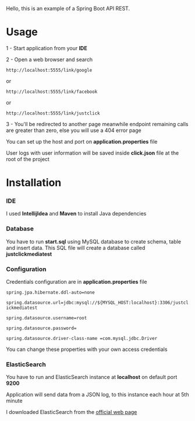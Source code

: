 Hello, this is an example of a Spring Boot API REST.


# Usage

1 - Start application from your **IDE**

2 - Open a web browser and search

`http://localhost:5555/link/google`

or

`http://localhost:5555/link/facebook`

or

`http://localhost:5555/link/justclick`

3 - You'll be redirected to another page meanwhile endpoint remaining calls are greater than zero, else you will use a 404 error page


You can set up the host and port on **application.properties** file

User logs with user information will be saved inside **click.json** file at the root of the project

# Installation

### IDE

I used **IntellijIdea** and **Maven** to install Java dependencies

### Database

You have to run **start.sql** using MySQL database to create schema, table and insert data. This SQL file will create a database called **justclickmediatest**

### Configuration

Credentials configuration are in **application.properties** file

`spring.jpa.hibernate.ddl-auto=none`

`spring.datasource.url=jdbc:mysql://${MYSQL_HOST:localhost}:3306/justclickmediatest`

`spring.datasource.username=root`

`spring.datasource.password=`

`spring.datasource.driver-class-name =com.mysql.jdbc.Driver`


You can change these properties with your own access credentials

### ElasticSearch

You have to run and ElasticSearch instance at **localhost** on default port **9200**

Application will send data from a JSON log, to this instance each hour at 5th minute

I downloaded ElasticSearch from the [official web page](https://www.elastic.co/es/downloads/elasticsearch)
